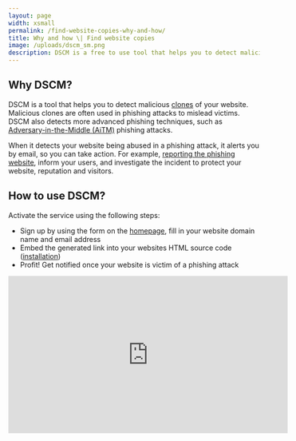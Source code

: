 ```yaml
---
layout: page
width: xsmall
permalink: /find-website-copies-why-and-how/
title: Why and how \| Find website copies
image: /uploads/dscm_sm.png
description: DSCM is a free to use tool that helps you to detect malicious clones of your website. You need to fill in your website's domain name and email address to start detecting clones of your website.
---
```


## Why DSCM?

DSCM is a tool that helps you to detect malicious <a href="/what-is-website-cloning/">clones</a> of your website. Malicious clones are often used in phishing attacks to mislead victims. DSCM also detects more advanced phishing techniques, such as <a href="/microsoft-tenant-installation">Adversary-in-the-Middle (AiTM)</a> phishing attacks. 

When it detects your website being abused in a phishing attack, it alerts you by email, so you can take action. For example, <a href="/report-a-website-clone/">reporting the phishing website</a>, inform your users, and investigate the incident to protect your website, reputation and visitors.

## How to use DSCM?

Activate the service using the following steps:
- Sign up by using the form on the <a href="/">homepage</a>, fill in your website domain name and email address
- Embed the generated link into your websites HTML source code (<a href="/installation">installation</a>)
- Profit! Get notified once your website is victim of a phishing attack

<center><iframe width="560" height="315" src="https://www.youtube.com/embed/Vn6cuEaXwYw" title="YouTube video player" frameborder="0" allow="accelerometer; autoplay; clipboard-write; encrypted-media; gyroscope; picture-in-picture" allowfullscreen></iframe></center>
